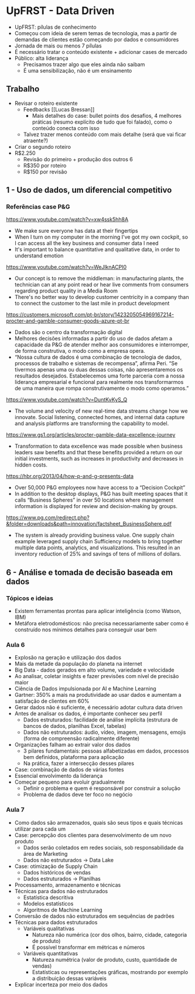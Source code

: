 # UpFRST - Data Driven
- UpFRST: pílulas de conhecimento
- Começou com ideia de serem temas de tecnologia, mas a partir de demandas de clientes estão começando por dados e consumidores
- Jornada de mais ou menos 7 pílulas
- É necessário tratar o conteúdo existente + adicionar cases de mercado
- Público: alta liderança
	- Precisamos trazer algo que eles ainda não saibam
	- É uma sensibilização, não é um ensinamento

## Trabalho
- Revisar o roteiro existente
	- Feedbacks [[Lucas Bressan]]
		- Mais detalhes do case: bullet points dos desafios, 4 melhores práticas (resumo explícito de tudo que foi falado), como o conteúdo conecta com isso
	- Talvez trazer menos conteúdo com mais detalhe (será que vai ficar atraente?)
- Criar o segundo roteiro
- R$2.250
	- Revisão do primeiro + produção dos outros 6
	- R$350 por roteiro
	- R$150 por revisão

## 1 - Uso de dados, um diferencial competitivo
### Referências case P&G
https://www.youtube.com/watch?v=xw4ssk5hh8A
- We make sure everyone has data at their fingertips
- When I turn on my computer in the morning I've got my own cockpit, so I can access all the key business and consumer data I need
- It's important to balance quantitative and qualitative data, in order to understand emotion

https://www.youtube.com/watch?v=WeJlknACPI0
- Our concept is to remove the middleman: in manufacturing plants, the technician can at any point read or hear live comments from consumers regarding product quality in a Media Room
- There's no better way to develop customer centricity in a company than to connect the customer to the last mile in product development

https://customers.microsoft.com/pt-br/story/1423205054969167214-procter-and-gamble-consumer-goods-azure-pt-br
- Dados são o centro da transformação digital
- Melhores decisões informadas a partir do uso de dados afetam a capacidade da P&G de atender melhor aos consumidores e interromper, de forma construtiva, o modo como a empresa opera.
- “Nossa cultura de dados é uma combinação de tecnologia de dados, processos de trabalho e sistemas de recompensa”, afirma Peri. “Se tivermos apenas uma ou duas dessas coisas, não apresentaremos os resultados desejados. Estabelecemos uma forte parceria com a nossa liderança empresarial e funcional para realmente nos transformarmos de uma maneira que rompa construtivamente o modo como operamos.”

https://www.youtube.com/watch?v=DuntKvKyS_Q
- The volume and velocity of new real-time data streams change how we innovate. Social listening, connected homes, and internal data capture and analysis platforms are transforming the capability to model.

https://www.gs1.org/articles/procter-gamble-data-excellence-journey
- Transformation to data excellence was made possible when business leaders saw benefits and that these benefits provided a return on our initial investments, such as increases in productivity and decreases in hidden costs.

https://hbr.org/2013/04/how-p-and-g-presents-data
- Over 50,000 P&G employees now have access to a “Decision Cockpit”
- In addition to the desktop displays, P&G has built meeting spaces that it calls “Business Spheres” in over 50 locations where management information is displayed for review and decision-making by groups.

https://www.pg.com/redirect.php?&folder=downloads&path=innovation/factsheet_BusinessSphere.pdf
- The system is already providing business value. One supply chain example leveraged supply chain Sufficiency models to bring together multiple data points, analytics, and visualizations. This resulted in an inventory reduction of 25% and savings of tens of millions of dollars.

## 6 - Análise e tomada de decisão baseada em dados
### Tópicos e ideias
- Existem ferramentas prontas para aplicar inteligência (como Watson, IBM)
- Metáfora eletrodomésticos: não precisa necessariamente saber como é construído nos mínimos detalhes para conseguir usar bem

### Aula 6
- Explosão na geração e utilização dos dados
- Mais da metade da população do planeta na internet
- Big Data - dados gerados em alto volume, variedade e velocidade
- Ao analisar, coletar insights e fazer previsões com nível de precisão maior
- Ciência de Dados impulsionada por AI e Machine Learning
- Gartner: 350% a mais na produtividade ao usar dados e aumentam a satisfação de clientes em 60%
- Gerar dados não é suficiente, é necessário adotar cultura data driven
- Antes de analisar os dados, é importante conhecer seu perfil
	- Dados estruturados: facilidade de análise implícita (estrutura de bancos de dados, planilhas Excel, tabelas)
	- Dados não estruturados: áudio, vídeo, imagem, mensagens, emojis (forma de compreensão radicalmente diferente)
- Organizações falham ao extrair valor dos dados
	- 3 pilares fundamentais: pessoas alfabetizadas em dados, processos bem definidos, plataforma para aplicação
	- Na prática, fazer a intersecção desses pilares
- Case: combinação de dados de várias fontes
- Essencial envolvimento da liderança
- Começar pequeno para evoluir gradualmente
	- Definir o problema e quem é responsável por construir a solução
	- Problema de dados deve ter foco no negócio

### Aula 7
- Como dados são armazenados, quais são seus tipos e quais técnicas utilizar para cada um
- Case: percepção dos clientes para desenvolvimento de um novo produto
	- Dados serão coletados em redes sociais, sob responsabilidade da área de Marketing
	- Dados não estruturados -> Data Lake
- Case: otimização de Supply Chain
	- Dados históricos de vendas
	- Dados estruturados -> Planilhas 
- Processamento, armazenamento e técnicas
- Técnicas para dados não estruturados
	- Estatística descritiva
	- Modelos estatísticos
	- Algoritmos de Machine Learning
- Conversão de dados não estruturados em sequências de padrões
- Técnicas para dados estruturados
	- Variáveis qualitativas
		- Natureza não numérica (cor dos olhos, bairro, cidade, categoria de produto)
		- É possível transformar em métricas e números
	- Variáveis quantitativas
		- Natureza numétrica (valor de produto, custo, quantidade de vendas)
		- Estatísticas ou representações gráficas, mostrando por exemplo a distribuição dessas variáveis
- Explicar incerteza por meio dos dados